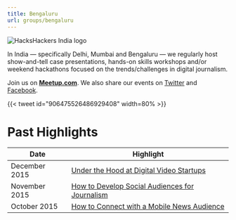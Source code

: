 ```yaml
---
title: Bengaluru
url: groups/bengaluru
---
```


![HacksHackers India logo](https://pbs.twimg.com/media/DJRyq3bUMAAKsLP?format=jpg&name=large)

In India — specifically Delhi, Mumbai and Bengaluru — we regularly host show-and-tell case presentations, hands-on skills workshops and/or weekend hackathons focused on the trends/challenges in digital journalism.

Join us on **[Meetup.com](https://www.meetup.com/HacksHackersIN/)**. We also share our events on [Twitter](https://twitter.com/HacksHackersIN) and [Facebook](https://www.facebook.com/groups/HacksHackersIN/).

{{< tweet id="906475526486929408" width=80% >}}

# Past Highlights

| **Date**  | **Highlight** |  
|-----------|---------------|  
| December 2015 | [Under the Hood at Digital Video Startups](https://www.meetup.com/HacksHackersIN/events/227334477/) |
| November 2015 | [How to Develop Social Audiences for Journalism](https://www.meetup.com/HacksHackersIN/events/226488192/) |   
| October 2015 | [How to Connect with a Mobile News Audience](https://www.meetup.com/HacksHackersIN/events/225904393/) |
